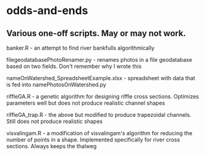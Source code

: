 # odds-and-ends

## Various one-off scripts. May or may not work.

banker.R - an attempt to find river bankfulls algorithmically

filegeodatabasePhotoRenamer.py - renames photos in a file geodatabase based on two fields. Don't remember why I wrote this

nameOnWatershed_SpreadsheetExample.xlsx - spreadsheet with data that is fed into namePhotosOnWatershed.py

riffleGA.R - a genetic algorithm for designing riffle cross sections. Optimizes parameters well but does not produce realistic channel shapes

riffleGA_trap.R - the above but modified to produce trapezoidal channels. Still does not produce realistic shapes

visvalingam.R - a modification of visvalingam's algorithm for reducing the number of points in a shape. Implemented specifically for river cross sections. Always keeps the thalweg
